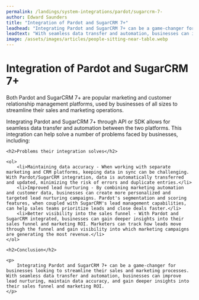```yaml
---
permalink: /landings/system-integrations/pardot/sugarcrm-7-
author: Edward Saunders
title: "Integration of Pardot and SugarCRM 7+"
leadhead: "Integrating Pardot and SugarCRM 7+ can be a game-changer for businesses looking to streamline their sales and marketing processes"
leadtext: "With seamless data transfer and automation, businesses can improve lead nurturing, maintain data accuracy, and gain deeper insights into their sales funnel and marketing ROI."
image: /assets/images/articles/people-sitting-near-table.webp
---
```

<div class="arttext">	<h1>Integration of Pardot and SugarCRM 7+</h1>
	<p>
	    Both Pardot and SugarCRM 7+ are popular marketing and customer relationship management platforms, used by businesses of all sizes to streamline their sales and marketing operations.
	</p>
	<p>
	    Integrating Pardot and SugarCRM 7+ through API or SDK allows for seamless data transfer and automation between the two platforms. This integration can help solve a number of problems faced by businesses, including:
	</p>

	<h2>Problems their integration solves</h2>
	
	<ol>
	    <li>Maintaining data accuracy - When working with separate marketing and CRM platforms, keeping data in sync can be challenging. With Pardot/SugarCRM integration, data is automatically transferred and updated, minimizing the risk of errors and duplicate entries.</li>
	    <li>Improved lead nurturing - By combining marketing automation and customer data, businesses can create more personalized and targeted lead nurturing campaigns. Pardot's segmentation and scoring features, when coupled with SugarCRM's lead management capabilities, can help sales teams prioritize leads and close deals faster.</li>
	    <li>Better visibility into the sales funnel - With Pardot and SugarCRM integrated, businesses can gain deeper insights into their sales funnel and marketing ROI. Marketers can track how leads move through the funnel and gain visibility into which marketing campaigns are generating the most revenue.</li>
	</ol>

	<h2>Conclusion</h2>
	
	<p>
	    Integrating Pardot and SugarCRM 7+ can be a game-changer for businesses looking to streamline their sales and marketing processes. With seamless data transfer and automation, businesses can improve lead nurturing, maintain data accuracy, and gain deeper insights into their sales funnel and marketing ROI.
	</p>
</div>